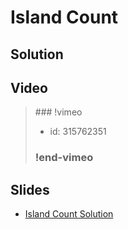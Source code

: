 
# Island Count

## Solution


## Video

<blockquote>
### !vimeo

* id: 315762351

### !end-vimeo
</blockquote>



## Slides

* [Island Count Solution](https://docs.google.com/a/hackreactor.com/presentation/d/1wZN7HuGkPZhsT0FdBb4XsQMpU7AAvoJWaNu7MfgvGUs/embed?start=false&loop=false&delayms=3000)

